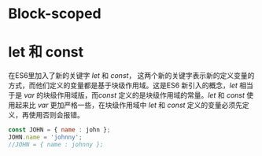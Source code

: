 # Block-scoped

# let 和 const
在ES6里加入了新的关键字 *let* 和 *const*， 这两个新的关键字表示新的定义变量的方式，而他们定义的变量都是基于块级作用域。这是ES6 新引入的概念，*let* 相当于是 *var* 的块级作用域版，而*const* 定义的是块级作用域的常量。*let* 和 *const* 使用起来比 *var* 更加严格一些，在块级作用域中 *let* 和 *const* 定义的变量必须先定义，再使用否则会报错。

```javascript
const JOHN = { name : john };
JOHN.name = 'johnny';
//JOHN = { name : johnny };
```


